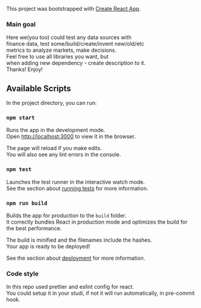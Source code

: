 This project was bootstrapped with [Create React App](https://github.com/facebook/create-react-app).

### Main goal

Here we(you too) could test any data sources with <br>
finance data, test some/build/create/invent new/old/etc <br>
metrics to analyze markets, make decisions. <br>
Feel free to use all libraries you want, but <br>
when adding new dependency - create description to it. <br>
Thanks! Enjoy!

## Available Scripts

In the project directory, you can run:

### `npm start`

Runs the app in the development mode.<br>
Open [http://localhost:3000](http://localhost:3000) to view it in the browser.

The page will reload if you make edits.<br>
You will also see any lint errors in the console.

### `npm test`

Launches the test runner in the interactive watch mode.<br>
See the section about [running tests](https://facebook.github.io/create-react-app/docs/running-tests) for more information.

### `npm run build`

Builds the app for production to the `build` folder.<br>
It correctly bundles React in production mode and optimizes the build for the best performance.

The build is minified and the filenames include the hashes.<br>
Your app is ready to be deployed!

See the section about [deployment](https://facebook.github.io/create-react-app/docs/deployment) for more information.

### Code style

In this repo used prettier and eslint config for react.<br>
You could setup it in your studi, if not it will run automatically, in pre-commit hook.
